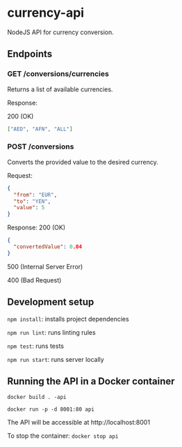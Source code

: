 # currency-api

NodeJS API for currency conversion.

## Endpoints

### GET /conversions/currencies
Returns a list of available currencies.

Response:

200 (OK)

```json
["AED", "AFN", "ALL"]
```
### POST /conversions
Converts the provided value to the desired currency.

Request:
```json
{
  "from": "EUR",
  "to": "YEN",
  "value": 5
}
```

Response:
200 (OK)

```json
{
  "convertedValue": 0.04
}
```

500 (Internal Server Error)

400 (Bad Request)

## Development setup

`npm install`: installs project dependencies

`npm run lint`: runs linting rules

`npm test`: runs tests

`npm run start`: runs server locally

## Running the API in a Docker container

`docker build . -api`

`docker run -p -d 8001:80 api`

The API will be accessible at http://localhost:8001

To stop the container:
`docker stop api`
